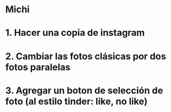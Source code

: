 # Michi
# 1. Hacer una copia de instagram
# 2. Cambiar las fotos clásicas por dos fotos paralelas
# 3. Agregar un boton de selección de foto (al estilo tinder: like, no like)

